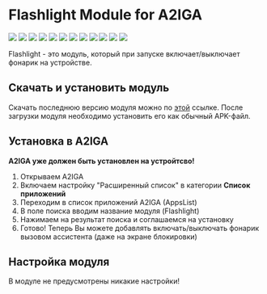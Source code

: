 # Flashlight Module for A2IGA
<div>
  <p>
    <img src="https://visitor-badge.laobi.icu/badge?page_id=a2iga.module.flashlight">
    <a href="https://github.com/a2iga/module.flashlight/releases"><img src="https://img.shields.io/github/v/release/a2iga/module.flashlight"></a>
    <img src="https://img.shields.io/github/downloads/a2iga/module.flashlight/total">
    <img src="https://img.shields.io/github/languages/code-size/a2iga/module.flashlight">
    <img src="https://img.shields.io/github/repo-size/a2iga/module.flashlight">
    <img src="https://img.shields.io/github/languages/count/a2iga/module.flashlight">
    <img src="https://img.shields.io/github/languages/top/a2iga/module.flashlight">
    <img src="https://img.shields.io/github/stars/a2iga/module.flashlight">
    <img src="https://img.shields.io/github/watchers/a2iga/module.flashlight">
    <img src="https://img.shields.io/github/forks/a2iga/module.flashlight">
    <img src="https://img.shields.io/github/release-date/a2iga/module.flashlight">
    <a href="https://github.com/rx1310/module.flashlight/commits/master"><img src="https://img.shields.io/github/last-commit/a2iga/module.flashlight"></a>
  </p>
</div>
Flashlight - это модуль, который при запуске включает/выключает фонарик на устройстве.

## Скачать и установить модуль
Скачать последнюю версию модуля можно по [этой](https://github.com/a2iga/module.flashlight/releases/latest) ссылке. После загрузки модуля необходимо установить его как обычный APK-файл.

## Установка в A2IGA
**A2IGA уже должен быть установлен на устройтсво!**

1. Открываем A2IGA
2. Включаем настройку "Расширенный список" в категории **Список приложений**
3. Переходим в список приложений A2IGA (AppsList)
4. В поле поиска вводим название модуля (Flashlight)
5. Нажимаем на результат поиска и соглашаемся на установку
6. Готово! Теперь Вы можете добавлять включать/выключать фонарик вызовом ассистента (даже на экране блокировки)

## Настройка модуля
В модуле не предусмотрены никакие настройки!
